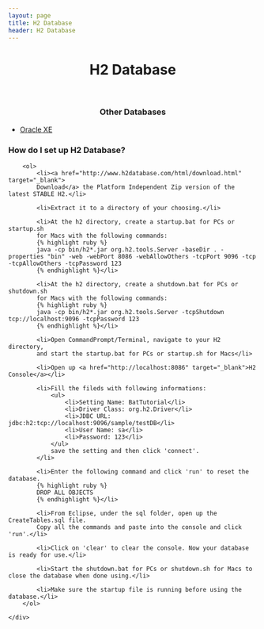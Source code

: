 ```yaml
---
layout: page
title: H2 Database
header: H2 Database
--- 
```

<div class="col-md-3"
    style="text-align: center; list-style-type: square;">
    <h1>H2 Database</h1>
    <br>
    <h3>Other Databases</h3>
    <ul style="text-align: left">
        <li><a href="../Oracle.html" >Oracle XE</a></li>
    </ul>
</div>

<div class="col-md-9">
    <div>
        <h3>How do I set up H2 Database?</h3>
		
		<ol>
			<li><a href="http://www.h2database.com/html/download.html" target="_blank">
			Download</a> the Platform Independent Zip version of the latest STABLE H2.</li>
			
			<li>Extract it to a directory of your choosing.</li>
			
			<li>At the h2 directory, create a startup.bat for PCs or startup.sh 
			for Macs with the following commands:
			{% highlight ruby %}
			java -cp bin/h2*.jar org.h2.tools.Server -baseDir . -properties "bin" -web -webPort 8086 -webAllowOthers -tcpPort 9096 -tcp -tcpAllowOthers -tcpPassword 123
			{% endhighlight %}</li>
		
			<li>At the h2 directory, create a shutdown.bat for PCs or shutdown.sh 
			for Macs with the following commands:
			{% highlight ruby %}
			java -cp bin/h2*.jar org.h2.tools.Server -tcpShutdown tcp://localhost:9096 -tcpPassword 123
			{% endhighlight %}</li>
			
			<li>Open CommandPrompt/Terminal, navigate to your H2 directory, 
			and start the startup.bat for PCs or startup.sh for Macs</li>
			
			<li>Open up <a href="http://localhost:8086" target="_blank">H2 Console</a></li>
			
			<li>Fill the fileds with following informations:
				<ul>
					<li>Setting Name: BatTutorial</li>
					<li>Driver Class: org.h2.Driver</li>
					<li>JDBC URL: jdbc:h2:tcp://localhost:9096/sample/testDB</li>
					<li>User Name: sa</li>
					<li>Password: 123</li>
				</ul>
				save the setting and then click 'connect'.
			</li>
			
			<li>Enter the following command and click 'run' to reset the database.
			{% highlight ruby %}
			DROP ALL OBJECTS
			{% endhighlight %}</li>
			
			<li>From Eclipse, under the sql folder, open up the CreateTables.sql file. 
			Copy all the commands and paste into the console and click 'run'.</li>
			
			<li>Click on 'clear' to clear the console. Now your database is ready for use.</li>
			
			<li>Start the shutdown.bat for PCs or shutdown.sh for Macs to close the database when done using.</li>
			
			<li>Make sure the startup file is running before using the database.</li>
		</ol>
			
    </div>
</div>